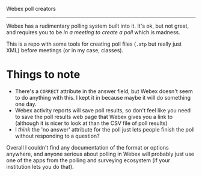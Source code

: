 Webex poll creators
___________________

Webex has a rudimentary polling system built into it. It's ok, but not great, and requires you to be *in a meeting to create a poll* which is madness.

This is a repo with some tools for creating poll files (`.atp` but really just XML) before meetings (or in my case, classes).

# Things to note
- There's a `CORRECT` attribute in the answer field, but Webex doesn't seem to do anything with this. I kept it in because maybe it will do something one day.
- Webex activity reports will save poll results, so don't feel like you need to save the poll results web page that Webex gives you a link to (although it is nicer to look at than the CSV file of poll results)
- I *think* the 'no answer' attribute for the poll just lets people finish the poll without responding to a question?

Overall I couldn't find any documentation of the format or options anywhere, and anyone serious about polling in Webex will probably just use one of the apps from the polling and surveying ecosystem (if your institution lets you do that).